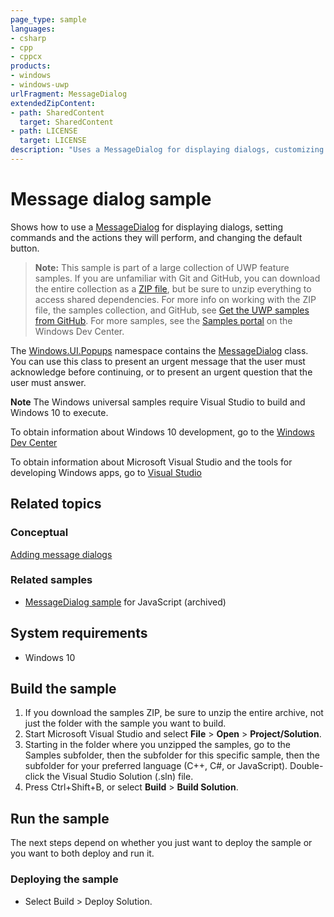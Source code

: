 ```yaml
---
page_type: sample
languages:
- csharp
- cpp
- cppcx
products:
- windows
- windows-uwp
urlFragment: MessageDialog
extendedZipContent:
- path: SharedContent
  target: SharedContent
- path: LICENSE
  target: LICENSE
description: "Uses a MessageDialog for displaying dialogs, customizing commands, and changing the default button."
---
```


<!---
  category: ControlsLayoutAndText
  samplefwlink: http://go.microsoft.com/fwlink/p/?LinkId=620570
--->

# Message dialog sample

Shows how to use a [MessageDialog](http://msdn.microsoft.com/library/windows/apps/br208674) for displaying dialogs, setting commands and the actions they will perform, 
and changing the default button.

> **Note:** This sample is part of a large collection of UWP feature samples. 
> If you are unfamiliar with Git and GitHub, you can download the entire collection as a 
> [ZIP file](https://github.com/Microsoft/Windows-universal-samples/archive/master.zip), but be 
> sure to unzip everything to access shared dependencies. For more info on working with the ZIP file, 
> the samples collection, and GitHub, see [Get the UWP samples from GitHub](https://aka.ms/ovu2uq). 
> For more samples, see the [Samples portal](https://aka.ms/winsamples) on the Windows Dev Center. 

The [Windows.UI.Popups](http://msdn.microsoft.com/library/windows/apps/br242180) namespace contains the [MessageDialog](http://msdn.microsoft.com/library/windows/apps/br208674) 
class. You can use this class to present an urgent message that the user must acknowledge before continuing, or to present an urgent question that the user must answer.

**Note** The Windows universal samples require Visual Studio to build and Windows 10 to execute.
 
To obtain information about Windows 10 development, go to the [Windows Dev Center](http://go.microsoft.com/fwlink/?LinkID=532421)

To obtain information about Microsoft Visual Studio and the tools for developing Windows apps, go to [Visual Studio](http://go.microsoft.com/fwlink/?LinkID=532422)

## Related topics

### Conceptual

[Adding message dialogs](http://msdn.microsoft.com/library/windows/apps/hh738361)  

### Related samples

* [MessageDialog sample](/archived/MessageDialog/) for JavaScript (archived)

## System requirements

* Windows 10

## Build the sample

1. If you download the samples ZIP, be sure to unzip the entire archive, not just the folder with the sample you want to build. 
2. Start Microsoft Visual Studio and select **File** \> **Open** \> **Project/Solution**.
3. Starting in the folder where you unzipped the samples, go to the Samples subfolder, then the subfolder for this specific sample, then the subfolder for your preferred language (C++, C#, or JavaScript). Double-click the Visual Studio Solution (.sln) file.
4. Press Ctrl+Shift+B, or select **Build** \> **Build Solution**.

## Run the sample

The next steps depend on whether you just want to deploy the sample or you want to both deploy and run it.

### Deploying the sample

- Select Build > Deploy Solution. 
